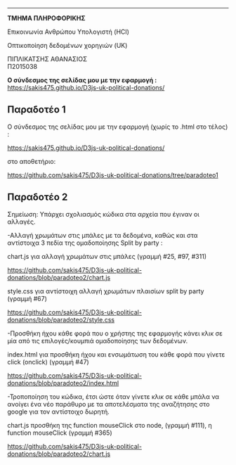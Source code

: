 ----------------------

**ΤΜΗΜΑ ΠΛΗΡΟΦΟΡΙΚΗΣ**


Επικοινωνία Ανθρώπου Υπολογιστή (HCI)

Οπτικοποίηση δεδομένων χορηγιών (UK)

ΠΙΠΛΙΚΑΤΣΗΣ ΑΘΑΝΑΣΙΟΣ	
Π2015038

**Ο σύνδεσμος της σελίδας μου με την εφαρμογή :**
https://sakis475.github.io/D3js-uk-political-donations/


## Παραδοτέο 1
Ο σύνδεσμος της σελίδας μου με την εφαρμογή (χωρίς το .html στο τέλος) :

https://sakis475.github.io/D3js-uk-political-donations/

στο αποθετήριο: 

https://github.com/sakis475/D3js-uk-political-donations/tree/paradoteo1

## Παραδοτέο 2
Σημείωση: Υπάρχει σχολιασμός κώδικα στα αρχεία που έγιναν οι αλλαγές.

-Αλλαγή χρωμάτων στις μπάλες με τα δεδομένα, 
καθώς και στα αντίστοιχα 3 πεδία της ομαδοποίησης Split by party :

chart.js για αλλαγή χρωμάτων στις μπάλες (γραμμή #25, #97, #311)

https://github.com/sakis475/D3js-uk-political-donations/blob/paradoteo2/chart.js

style.css για αντίστοιχη αλλαγή χρωμάτων πλαισίων split by party (γραμμή #67)

https://github.com/sakis475/D3js-uk-political-donations/blob/paradoteo2/style.css

-Προσθήκη ήχου κάθε φορά που ο χρήστης της εφαρμογής 
κάνει κλικ σε μία από τις επιλογές/κουμπιά ομαδοποίησης των δεδομένων.

index.html για προσθήκη ήχου και ενσωμάτωση του κάθε φορά που γίνετε click (onclick) (γραμμή #47)

https://github.com/sakis475/D3js-uk-political-donations/blob/paradoteo2/index.html

-Τροποποίηση του κώδικα, έτσι ώστε όταν γίνετε κλικ σε κάθε μπάλα να ανοίγει ένα νέο 
παράθυρο με τα αποτελέσματα της αναζήτησης στο google για τον αντίστοιχο δωρητή.

chart.js προσθήκη της function mouseClick στο node, (γραμμή #111), η function mouseClick (γραμμή #365)

https://github.com/sakis475/D3js-uk-political-donations/blob/paradoteo2/chart.js
